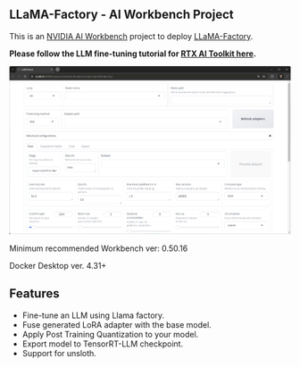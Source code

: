 ## LLaMA-Factory - AI Workbench Project



This is an [NVIDIA AI Workbench](https://www.nvidia.com/en-us/deep-learning-ai/solutions/data-science/workbench/) project to deploy [LLaMA-Factory](https://github.com/hiyouga/LLaMA-Factory).

**Please follow the LLM fine-tuning tutorial for [RTX AI Toolkit here](https://github.com/NVIDIA/RTX-AI-Toolkit/blob/main/tutorial-llama3-finetune.md).**


<img src="lm-gui.png" width="700">

Minimum recommended Workbench ver: 0.50.16

Docker Desktop ver. 4.31+

## Features

- Fine-tune an LLM using Llama factory.
- Fuse generated LoRA adapter with the base model.
- Apply Post Training Quantization to your model.
- Export model to TensorRT-LLM checkpoint.
- Support for unsloth.


